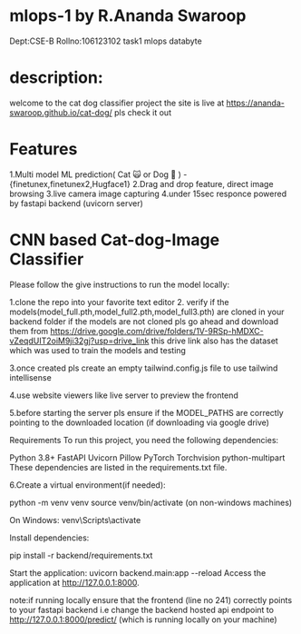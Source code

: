 # mlops-1 by R.Ananda Swaroop
Dept:CSE-B
Rollno:106123102
task1 mlops databyte



# description:
welcome to the cat dog classifier project
the site is live at https://ananda-swaroop.github.io/cat-dog/
pls check it out

# Features
1.Multi model ML prediction( Cat 🙀 or Dog 🐶 ) - {finetunex,finetunex2,Hugface1}
2.Drag and drop feature, direct image browsing
3.live camera image capturing
4.under 15sec responce powered by fastapi backend (uvicorn server)

# CNN based Cat-dog-Image Classifier
Please follow the give instructions to run the model locally:

1.clone the repo into your favorite text editor
2. verify if the models(model_full.pth,model_full2.pth,model_full3.pth) are cloned in your backend folder
if the models are not cloned pls go ahead and download them from https://drive.google.com/drive/folders/1V-9RSp-hMDXC-vZeqdUIT2oiM9ji32gj?usp=drive_link
this drive link also has the dataset which was used to train the models and testing
  
3.once created pls create an empty tailwind.config.js file to use tailwind intellisense

4.use website viewers like live server to preview the frontend

5.before starting the server pls ensure if the MODEL_PATHS are correctly pointing to the downloaded location (if downloading via google drive)

Requirements
To run this project, you need the following dependencies:

Python 3.8+
FastAPI
Uvicorn
Pillow
PyTorch
Torchvision
python-multipart
These dependencies are listed in the requirements.txt file.

6.Create a virtual environment(if needed):

python -m venv venv
source venv/bin/activate (on non-windows machines)

On Windows: venv\Scripts\activate

Install dependencies:

pip install -r backend/requirements.txt


Start the application:
uvicorn backend.main:app --reload
Access the application at http://127.0.0.1:8000.

note:if running locally ensure that the frontend (line no 241) correctly points to your fastapi backend
i.e 
change the backend hosted api endpoint to http://127.0.0.1:8000/predict/ (which is running locally on your machine)



